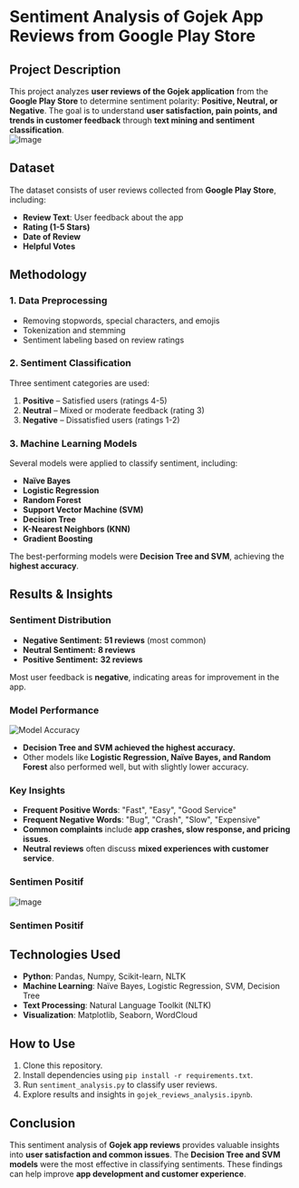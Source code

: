 # **Sentiment Analysis of Gojek App Reviews from Google Play Store**  

## **Project Description**  
This project analyzes **user reviews of the Gojek application** from the **Google Play Store** to determine sentiment polarity: **Positive, Neutral, or Negative**. The goal is to understand **user satisfaction, pain points, and trends in customer feedback** through **text mining and sentiment classification**.  
![Image](https://github.com/user-attachments/assets/c001fe28-0934-4319-aa61-a7cee5eecd19)

## **Dataset**  
The dataset consists of user reviews collected from **Google Play Store**, including:  
- **Review Text**: User feedback about the app  
- **Rating (1-5 Stars)**  
- **Date of Review**  
- **Helpful Votes**  

## **Methodology**  
### **1. Data Preprocessing**  
- Removing stopwords, special characters, and emojis  
- Tokenization and stemming  
- Sentiment labeling based on review ratings  

### **2. Sentiment Classification**  
Three sentiment categories are used:  
1. **Positive** – Satisfied users (ratings 4-5)  
2. **Neutral** – Mixed or moderate feedback (rating 3)  
3. **Negative** – Dissatisfied users (ratings 1-2)  

### **3. Machine Learning Models**  
Several models were applied to classify sentiment, including:  
- **Naïve Bayes**  
- **Logistic Regression**  
- **Random Forest**  
- **Support Vector Machine (SVM)**  
- **Decision Tree**  
- **K-Nearest Neighbors (KNN)**  
- **Gradient Boosting**  

The best-performing models were **Decision Tree and SVM**, achieving the **highest accuracy**.  

## **Results & Insights**  
### **Sentiment Distribution**  
- **Negative Sentiment:** **51 reviews** (most common)  
- **Neutral Sentiment:** **8 reviews**  
- **Positive Sentiment:** **32 reviews**  

Most user feedback is **negative**, indicating areas for improvement in the app.  

### **Model Performance**  
![Model Accuracy](image.png)  

- **Decision Tree and SVM achieved the highest accuracy.**  
- Other models like **Logistic Regression, Naïve Bayes, and Random Forest** also performed well, but with slightly lower accuracy.  

### **Key Insights**  
- **Frequent Positive Words**: "Fast", "Easy", "Good Service"  
- **Frequent Negative Words**: "Bug", "Crash", "Slow", "Expensive"  
- **Common complaints** include **app crashes, slow response, and pricing issues**.  
- **Neutral reviews** often discuss **mixed experiences with customer service**.  

### Sentimen Positif
![Image](https://github.com/user-attachments/assets/7814637d-b694-4556-bf48-d975eaf81361)

### Sentimen Positif



## **Technologies Used**  
- **Python**: Pandas, Numpy, Scikit-learn, NLTK  
- **Machine Learning**: Naïve Bayes, Logistic Regression, SVM, Decision Tree  
- **Text Processing**: Natural Language Toolkit (NLTK)  
- **Visualization**: Matplotlib, Seaborn, WordCloud  

## **How to Use**  
1. Clone this repository.  
2. Install dependencies using `pip install -r requirements.txt`.  
3. Run `sentiment_analysis.py` to classify user reviews.  
4. Explore results and insights in `gojek_reviews_analysis.ipynb`.  

## **Conclusion**  
This sentiment analysis of **Gojek app reviews** provides valuable insights into **user satisfaction and common issues**. The **Decision Tree and SVM models** were the most effective in classifying sentiments. These findings can help improve **app development and customer experience**.  
